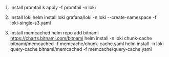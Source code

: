 1. Install promtail
k apply -f promtail  -n loki

2. Install loki
helm install loki grafana/loki -n loki --create-namespace -f loki-single-s3.yaml 

3. Install memcached
helm repo add bitnami https://charts.bitnami.com/bitnami
helm install -n loki chunk-cache bitnami/memcached -f memcache/chunk-cache.yaml
helm install -n loki query-cache bitnami/memcached -f memcache/query-cache.yaml
